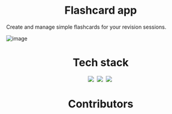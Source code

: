 <h1 align="center">Flashcard app</h1>
 Create and manage simple flashcards for your revision sessions.
 
 ![image](https://user-images.githubusercontent.com/77391048/193526972-da028c09-9ba8-475b-a18d-767361b85478.png)


<h1 align="center">Tech stack</h1>
<div align="center">
  <img src= "https://img.shields.io/badge/html5-%23E34F26.svg?style=for-the-badge&logo=html5&logoColor=white"/>&nbsp;
  <img src= "https://img.shields.io/badge/css3-%231572B6.svg?style=for-the-badge&logo=css3&logoColor=white"/>&nbsp;
  <img src= "https://img.shields.io/badge/javascript-%23323330.svg?style=for-the-badge&logo=javascript&logoColor=%23F7DF1E"/>&nbsp;
</div>

<h1 align="center">Contributors</h1>




